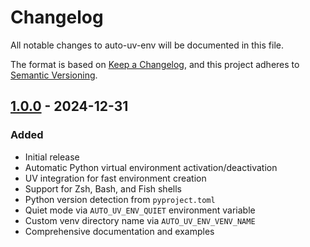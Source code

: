 # Changelog

All notable changes to auto-uv-env will be documented in this file.

The format is based on [Keep a Changelog](https://keepachangelog.com/en/1.0.0/),
and this project adheres to [Semantic Versioning](https://semver.org/spec/v2.0.0.html).

## [1.0.0] - 2024-12-31

### Added
- Initial release
- Automatic Python virtual environment activation/deactivation
- UV integration for fast environment creation
- Support for Zsh, Bash, and Fish shells
- Python version detection from `pyproject.toml`
- Quiet mode via `AUTO_UV_ENV_QUIET` environment variable
- Custom venv directory name via `AUTO_UV_ENV_VENV_NAME`
- Comprehensive documentation and examples

[1.0.0]: https://github.com/ashwch/auto-uv-env/releases/tag/v1.0.0